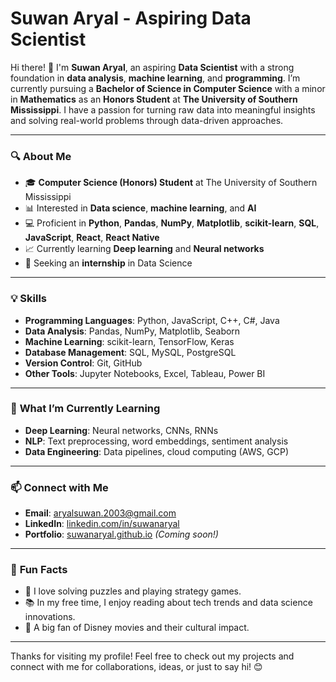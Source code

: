 # Suwan Aryal - Aspiring Data Scientist

Hi there! 👋 I'm **Suwan Aryal**, an aspiring **Data Scientist** with a strong foundation in **data analysis**, **machine learning**, and **programming**. I’m currently pursuing a **Bachelor of Science in Computer Science** with a minor in **Mathematics** as an **Honors Student** at **The University of Southern Mississippi**. I have a passion for turning raw data into meaningful insights and solving real-world problems through data-driven approaches.

---

### 🔍 **About Me**
- 🎓 **Computer Science (Honors) Student** at The University of Southern Mississippi
- 📊 Interested in **Data science**, **machine learning**, and **AI**
- 💻 Proficient in **Python**, **Pandas**, **NumPy**, **Matplotlib**, **scikit-learn**, **SQL**,  **JavaScript**, **React**, **React Native**
- 📈 Currently learning **Deep learning** and **Neural networks**
- 📝 Seeking an **internship** in Data Science

---

### 💡 **Skills**
- **Programming Languages**: Python, JavaScript, C++, C#, Java
- **Data Analysis**: Pandas, NumPy, Matplotlib, Seaborn
- **Machine Learning**: scikit-learn, TensorFlow, Keras
- **Database Management**: SQL, MySQL, PostgreSQL
- **Version Control**: Git, GitHub
- **Other Tools**: Jupyter Notebooks, Excel, Tableau, Power BI


---

### 🌱 **What I’m Currently Learning**
- **Deep Learning**: Neural networks, CNNs, RNNs
- **NLP**: Text preprocessing, word embeddings, sentiment analysis
- **Data Engineering**: Data pipelines, cloud computing (AWS, GCP)

---

### 📫 **Connect with Me**
- **Email**: aryalsuwan.2003@gmail.com
- **LinkedIn**: [linkedin.com/in/suwanaryal](https://linkedin.com/in/suwanaryal)
- **Portfolio**: [suwanaryal.github.io](https://suwanaryal.github.io) *(Coming soon!)*

---

### 💬 **Fun Facts**
- 🧩 I love solving puzzles and playing strategy games.
- 📚 In my free time, I enjoy reading about tech trends and data science innovations.
- 🎥 A big fan of Disney movies and their cultural impact.

---

Thanks for visiting my profile! Feel free to check out my projects and connect with me for collaborations, ideas, or just to say hi! 😊
